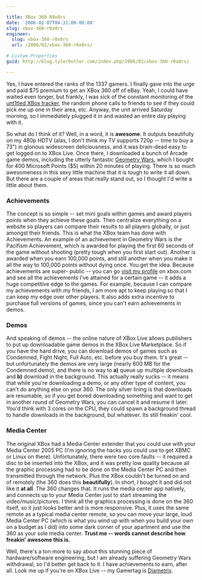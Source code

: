 ```yaml
---

title: XBox 360 R0x0rs
date: '2006-02-07T04:31:00-08:00'
slug: xbox-360-r0x0rs
engineer:
  slug: xbox-360-r0x0rs
  url: /2006/02/xbox-360-r0x0rs/

# Custom Properties
guid: http://blog.tylerbutler.com/index.php/2006/02/xbox-360-r0x0rs/

---
```


Yes, I have entered the ranks of the 1337 gamers. I finally gave into the urge
and paid $75 premium to get an XBox 360 off of eBay. Yeah, I could have waited
even longer, but frankly, I was sick of the constant monitoring of the
[unt1tled XBox tracker][1], the random phone calls to friends to see if they
could pick me up one in their area, etc. Anyway, the unit arrived Saturday
morning, so I immediately plugged it in and wasted an entire day playing with
it.

So what do I think of it? Well, in a word, it is **awesome**. It outputs
beautifully on my 480p HDTV (alas, I don't think my TV supports 720p -- time to
buy a 73") in glorious widescreen deliciousness, and it was brain-dead easy to
get logged on to XBox Live. Once there, I downloaded a bunch of Arcade game
demos, including the utterly fantastic [Geometry Wars][2], which I bought for
400 Microsoft Points ($5) within 20 minutes of playing. There is so much
awesomeness in this sexy little machine that it is tough to write it all down.
But there are a couple of areas that really stand out, so I thought I'd write
a little about them.


### Achievements

The concept is so simple -- set mini goals within games and award players
points when they achieve these goals. Then centralize everything on a website
so players can compare their results to all players globally, or just amongst
their friends. This is what the XBox team has done with Achievements. An
example of an achievement in Geometry Wars is the Pacifism Achievement, which
is awarded for playing the first 60 seconds of the game without shooting
(pretty tough when you first start out). Another is awarded when you earn
100,000 points, and still another when you make it all the way to 100,000
points without dying once. You get the idea. Because achievements are super-
public -- you can go [visit my profile][3] on xbox.com and see all the
achievements I've attained for a certain game -- it adds a huge competitive
edge to the games. For example, because I can compare my achievements with my
friends, I am more apt to keep playing so that I can keep my edge over other
players. It also adds extra incentive to purchase full versions of games,
since you can't earn achievements in demos.


### Demos

And speaking of demos -- the online nature of XBox Live allows publishers to
put up downloadable game demos in the XBox Live Marketplace. So if you have
the hard drive, you can download demos of games such as Condemned, Fight
Night, Full Auto, etc. before you buy them. It's great -- but unfortunately the
demos are very large (nearly 600 MB for the Condemned demo), and there is no
way to **a)** queue up multiple downloads and **b)** download in the
background. This actually really sucks -- it means that while you're
downloading a demo, or any other type of content, you can't do anything else
on your 360. The only silver lining is that downloads are resumable, so if you
get bored downloading something and want to get in another round of Geometry
Wars, you can cancel it and resume it later. You'd think with 3 cores on the
CPU, they could spawn a background thread to handle downloads in the
background, but whatever. Its still freakin' cool.


### Media Center

The original XBox had a Media Center extender that you could use with your
Media Center 2005 PC (I'm ignoring the hacks you could use to get XBMC or
Linux on there). Unfortunately, there were two core faults -- it required a
disc to be inserted into the XBox, and it was pretty low quality because all
the graphic processing had to be done on the Media Center PC and then
transmitted through the network. Plus the XBox couldn't be turned on and of
remotely (the 360 does this **beautifully**). In short, I bought it and did
not like it **at all**. The 360 changes that. It runs the media center app
natively, and connects up to your Media Center just to start streaming the
video/music/pictures. I think all the graphics processing is done on the 360
itself, so it just looks better and is more responsive. Plus, it uses the same
remote as a typical media center remote, so you can move your large, loud
Media Center PC (which is what you wind up with when you build your own on a
budget as I did) into some dark corner of your apartment and use the 360 as
your sole media center. **Trust me -- words cannot describe how freakin'
awesome this is.**

Well, there's a ton more to say about this stunning piece of hardware/software
engineering, but I am already suffering Geometry Wars withdrawal, so I'd
better get back to it. I have achievements to earn, after all. Look me up
if you're on XBox Live -- my Gamertag is [Diametrix][4].

   [1]: http://untitlednet.com/
   [2]: http://www.xbox.com/en-US/games/g/geometrywarsevolvedlivearcadexbox360/default.htm
   [3]: http://live.xbox.com/en-US/profile/profile.aspx
   [4]: http://live.xbox.com/en-US/profile/profile.aspx?pp=0&GamerTag=Diametrix

